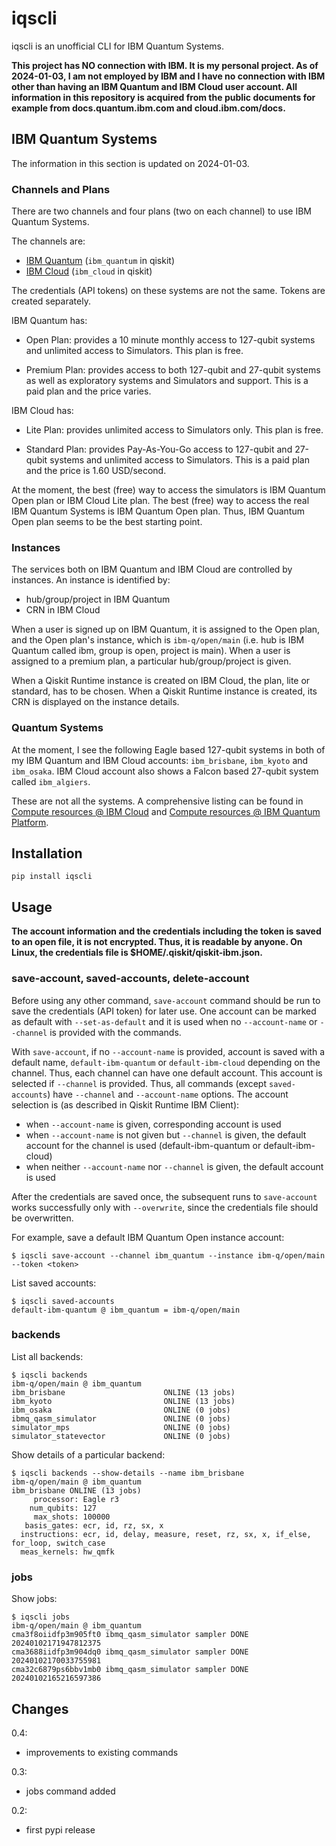# iqscli

iqscli is an unofficial CLI for IBM Quantum Systems.

**This project has NO connection with IBM. It is my personal project. As of 2024-01-03, I am not employed by IBM and I have no connection with IBM other than having an IBM Quantum and IBM Cloud user account. All information in this repository is acquired from the public documents for example from docs.quantum.ibm.com and cloud.ibm.com/docs.**

## IBM Quantum Systems

The information in this section is updated on 2024-01-03.

### Channels and Plans

There are two channels and four plans (two on each channel) to use IBM Quantum Systems. 

The channels are:

- [IBM Quantum](https://quantum.ibm.com) (`ibm_quantum` in qiskit)
- [IBM Cloud](https://cloud.ibm.com) (`ibm_cloud` in qiskit)

The credentials (API tokens) on these systems are not the same. Tokens are created separately. 

IBM Quantum has:

- Open Plan: provides a 10 minute monthly access to 127-qubit systems and unlimited access to Simulators. This plan is free.

- Premium Plan: provides access to both 127-qubit and 27-qubit systems as well as exploratory systems and Simulators and support. This is a paid plan and the price varies.

IBM Cloud has:

- Lite Plan: provides unlimited access to Simulators only. This plan is free.

- Standard Plan: provides Pay-As-You-Go access to 127-qubit and 27-qubit systems and unlimited access to Simulators. This is a paid plan and the price is 1.60 USD/second.

At the moment, the best (free) way to access the simulators is IBM Quantum Open plan or IBM Cloud Lite plan. The best (free) way to access the real IBM Quantum Systems is IBM Quantum Open plan. Thus, IBM Quantum Open plan seems to be the best starting point.

### Instances

The services both on IBM Quantum and IBM Cloud are controlled by instances. An instance is identified by:

- hub/group/project in IBM Quantum
- CRN in IBM Cloud

When a user is signed up on IBM Quantum, it is assigned to the Open plan, and the Open plan's instance, which is `ibm-q/open/main` (i.e. hub is IBM Quantum called ibm, group is open, project is main). When a user is assigned to a premium plan, a particular hub/group/project is given.

When a Qiskit Runtime instance is created on IBM Cloud, the plan, lite or standard, has to be chosen. When a Qiskit Runtime instance is created, its CRN is displayed on the instance details.

### Quantum Systems

At the moment, I see the following Eagle based 127-qubit systems in both of my IBM Quantum and IBM Cloud accounts: `ibm_brisbane`, `ibm_kyoto` and `ibm_osaka`. IBM Cloud account also shows a Falcon based 27-qubit system called `ibm_algiers`. 

These are not all the systems. A comprehensive listing can be found in [Compute resources @ IBM Cloud](https://cloud.ibm.com/quantum/resources/systems) and [Compute resources @ IBM Quantum Platform](https://quantum.ibm.com/services/resources?tab=systems).

## Installation

```
pip install iqscli
```

## Usage

**The account information and the credentials including the token is saved to an open file, it is not encrypted. Thus, it is readable by anyone. On Linux, the credentials file is $HOME/.qiskit/qiskit-ibm.json.**

### save-account, saved-accounts, delete-account

Before using any other command, `save-account` command should be run to save the credentials (API token) for later use. One account can be marked as default with `--set-as-default` and it is used when no `--account-name` or `--channel` is provided with the commands.

With `save-account`, if no `--account-name` is provided, account is saved with a default name, `default-ibm-quantum` or `default-ibm-cloud` depending on the channel. Thus, each channel can have one default account. This account is selected if `--channel` is provided. Thus, all commands (except `saved-accounts`) have `--channel` and `--account-name` options. The account selection is (as described in Qiskit Runtime IBM Client):

- when `--account-name` is given, corresponding account is used
- when `--account-name` is not given but `--channel` is given, the default account for the channel is used (default-ibm-quantum or default-ibm-cloud)
- when neither `--account-name` nor `--channel` is given, the default account is used

After the credentials are saved once, the subsequent runs to `save-account` works successfully only with `--overwrite`, since the credentials file should be overwritten.

For example, save a default IBM Quantum Open instance account:

```
$ iqscli save-account --channel ibm_quantum --instance ibm-q/open/main --token <token>
```

List saved accounts:

```
$ iqscli saved-accounts
default-ibm-quantum @ ibm_quantum = ibm-q/open/main
```

### backends

List all backends:

```
$ iqscli backends
ibm-q/open/main @ ibm_quantum
ibm_brisbane                      ONLINE (13 jobs)
ibm_kyoto                         ONLINE (13 jobs)
ibm_osaka                         ONLINE (0 jobs)
ibmq_qasm_simulator               ONLINE (0 jobs)
simulator_mps                     ONLINE (0 jobs)
simulator_statevector             ONLINE (0 jobs)
```

Show details of a particular backend:

```
$ iqscli backends --show-details --name ibm_brisbane
ibm-q/open/main @ ibm_quantum
ibm_brisbane ONLINE (13 jobs)
     processor: Eagle r3
    num_qubits: 127
     max_shots: 100000
   basis_gates: ecr, id, rz, sx, x
  instructions: ecr, id, delay, measure, reset, rz, sx, x, if_else, for_loop, switch_case
  meas_kernels: hw_qmfk
```

### jobs

Show jobs:

```
$ iqscli jobs
ibm-q/open/main @ ibm_quantum
cma3f8oiidfp3m905ft0 ibmq_qasm_simulator sampler DONE 20240102171947812375
cma3688iidfp3m904dq0 ibmq_qasm_simulator sampler DONE 20240102170033755981
cma32c6879ps6bbv1mb0 ibmq_qasm_simulator sampler DONE 20240102165216597386
```

## Changes

0.4:
- improvements to existing commands

0.3:
- jobs command added

0.2:
- first pypi release

